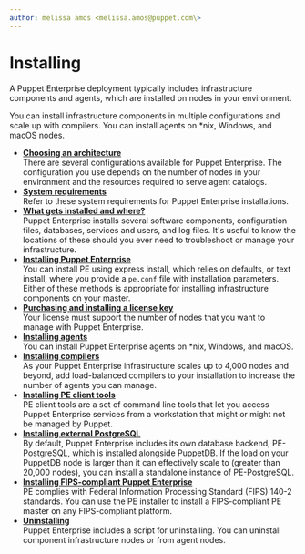 ```yaml
---
author: melissa amos <melissa.amos@puppet.com\>
---
```


# Installing

A Puppet Enterprise deployment typically includes infrastructure components and agents, which are installed on nodes in your environment. 

You can install infrastructure components in multiple configurations and scale up with compilers. You can install agents on \*nix, Windows, and macOS nodes. 

-   **[Choosing an architecture](choosing_an_architecture.md)**  
There are several configurations available for Puppet Enterprise. The configuration you use depends on the number of nodes in your environment and the resources required to serve agent catalogs.
-   **[System requirements](system_requirements.md)**  
Refer to these system requirements for Puppet Enterprise installations.
-   **[What gets installed and where?](what_gets_installed_and_where.md#)**  
Puppet Enterprise installs several software components, configuration files, databases, services and users, and log files. It's useful to know the locations of these should you ever need to troubleshoot or manage your infrastructure.
-   **[Installing Puppet Enterprise](installing_pe.md#)**  
You can install PE using express install, which relies on defaults, or text install, where you provide a `pe.conf` file with installation parameters. Either of these methods is appropriate for installing infrastructure components on your master.
-   **[Purchasing and installing a license key](purchasing_and_installing_a_license_key.md#)**  
Your license must support the number of nodes that you want to manage with Puppet Enterprise.
-   **[Installing agents](installing_agents.md#)**  
You can install Puppet Enterprise agents on \*nix, Windows, and macOS.
-   **[Installing compilers](installing_compile_masters.md#)**  
As your Puppet Enterprise infrastructure scales up to 4,000 nodes and beyond, add load-balanced compilers to your installation to increase the number of agents you can manage.
-   **[Installing PE client tools](installing_pe_client_tools.md#)**  
PE client tools are a set of command line tools that let you access Puppet Enterprise services from a workstation that might or might not be managed by Puppet.
-   **[Installing external PostgreSQL](installing_postgresql.md#)**  
By default, Puppet Enterprise includes its own database backend, PE-PostgreSQL, which is installed alongside PuppetDB. If the load on your PuppetDB node is larger than it can effectively scale to \(greater than 20,000 nodes\), you can install a standalone instance of PE-PostgreSQL. 
-   **[Installing FIPS-compliant Puppet Enterprise](installing_fips_pe.md)**  
PE complies with Federal Information Processing Standard \(FIPS\) 140-2 standards. You can use the PE installer to install a FIPS-compliant PE master on any FIPS-compliant platform.
-   **[Uninstalling](uninstalling.md#)**  
Puppet Enterprise includes a script for uninstalling. You can uninstall component infrastructure nodes or from agent nodes.

